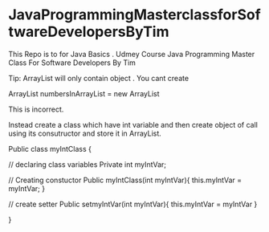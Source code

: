 # JavaProgrammingMasterclassforSoftwareDevelopersByTim
This Repo is to for Java Basics .
Udmey Course Java Programming Master Class For Software Developers By Tim


Tip:
ArrayList will only contain object . You cant create 

ArrayList<int> numbersInArrayList = new ArrayList<int>
  
This is incorrect. 

Instead create a class which have int variable and then create object  of call using its consutructor and store it in ArrayList.

Public class myIntClass {
  
  // declaring class variables
  Private int myIntVar;
  
  // Creating constuctor
  Public myIntClass(int myIntVar){
         this.myIntVar = myIntVar;
  }
  
  
  // create setter
  Public setmyIntVar(int myIntVar){
        this.myIntVar = myIntVar
  }


}


